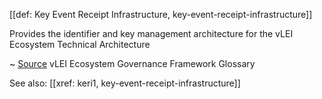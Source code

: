 [[def: Key Event Receipt Infrastructure, key-event-receipt-infrastructure]]

Provides the identifier and key management architecture for the vLEI Ecosystem Technical Architecture

~ [Source](https://www.gleif.org/vlei/introducing-the-vlei-ecosystem-governance-framework/2023-12-15_vlei-egf-v2.0-glossary_v1.3_final.pdf) vLEI Ecosystem Governance Framework Glossary

See also: [[xref: keri1, key-event-receipt-infrastructure]]
